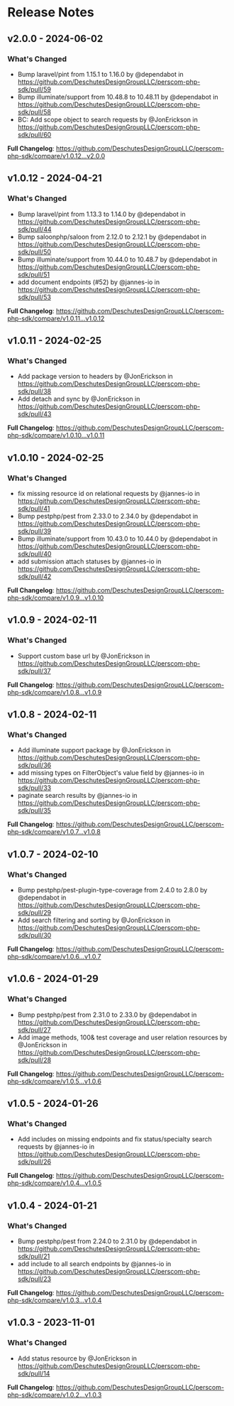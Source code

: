 # Release Notes

## v2.0.0 - 2024-06-02

### What's Changed

* Bump laravel/pint from 1.15.1 to 1.16.0 by @dependabot in https://github.com/DeschutesDesignGroupLLC/perscom-php-sdk/pull/59
* Bump illuminate/support from 10.48.8 to 10.48.11 by @dependabot in https://github.com/DeschutesDesignGroupLLC/perscom-php-sdk/pull/58
* BC: Add scope object to search requests by @JonErickson in https://github.com/DeschutesDesignGroupLLC/perscom-php-sdk/pull/60

**Full Changelog**: https://github.com/DeschutesDesignGroupLLC/perscom-php-sdk/compare/v1.0.12...v2.0.0

## v1.0.12 - 2024-04-21

### What's Changed

* Bump laravel/pint from 1.13.3 to 1.14.0 by @dependabot in https://github.com/DeschutesDesignGroupLLC/perscom-php-sdk/pull/44
* Bump saloonphp/saloon from 2.12.0 to 2.12.1 by @dependabot in https://github.com/DeschutesDesignGroupLLC/perscom-php-sdk/pull/50
* Bump illuminate/support from 10.44.0 to 10.48.7 by @dependabot in https://github.com/DeschutesDesignGroupLLC/perscom-php-sdk/pull/51
* add document endpoints (#52) by @jannes-io in https://github.com/DeschutesDesignGroupLLC/perscom-php-sdk/pull/53

**Full Changelog**: https://github.com/DeschutesDesignGroupLLC/perscom-php-sdk/compare/v1.0.11...v1.0.12

## v1.0.11 - 2024-02-25

### What's Changed

* Add package version to headers by @JonErickson in https://github.com/DeschutesDesignGroupLLC/perscom-php-sdk/pull/38
* Add detach and sync by @JonErickson in https://github.com/DeschutesDesignGroupLLC/perscom-php-sdk/pull/43

**Full Changelog**: https://github.com/DeschutesDesignGroupLLC/perscom-php-sdk/compare/v1.0.10...v1.0.11

## v1.0.10 - 2024-02-25

### What's Changed

* fix missing resource id on relational requests by @jannes-io in https://github.com/DeschutesDesignGroupLLC/perscom-php-sdk/pull/41
* Bump pestphp/pest from 2.33.0 to 2.34.0 by @dependabot in https://github.com/DeschutesDesignGroupLLC/perscom-php-sdk/pull/39
* Bump illuminate/support from 10.43.0 to 10.44.0 by @dependabot in https://github.com/DeschutesDesignGroupLLC/perscom-php-sdk/pull/40
* add submission attach statuses by @jannes-io in https://github.com/DeschutesDesignGroupLLC/perscom-php-sdk/pull/42

**Full Changelog**: https://github.com/DeschutesDesignGroupLLC/perscom-php-sdk/compare/v1.0.9...v1.0.10

## v1.0.9 - 2024-02-11

### What's Changed

* Support custom base url by @JonErickson in https://github.com/DeschutesDesignGroupLLC/perscom-php-sdk/pull/37

**Full Changelog**: https://github.com/DeschutesDesignGroupLLC/perscom-php-sdk/compare/v1.0.8...v1.0.9

## v1.0.8 - 2024-02-11

### What's Changed

* Add illuminate support package by @JonErickson in https://github.com/DeschutesDesignGroupLLC/perscom-php-sdk/pull/36
* add missing types on FilterObject's value field by @jannes-io in https://github.com/DeschutesDesignGroupLLC/perscom-php-sdk/pull/33
* paginate search results by @jannes-io in https://github.com/DeschutesDesignGroupLLC/perscom-php-sdk/pull/35

**Full Changelog**: https://github.com/DeschutesDesignGroupLLC/perscom-php-sdk/compare/v1.0.7...v1.0.8

## v1.0.7 - 2024-02-10

### What's Changed

* Bump pestphp/pest-plugin-type-coverage from 2.4.0 to 2.8.0 by @dependabot in https://github.com/DeschutesDesignGroupLLC/perscom-php-sdk/pull/29
* Add search filtering and sorting by @JonErickson in https://github.com/DeschutesDesignGroupLLC/perscom-php-sdk/pull/30

**Full Changelog**: https://github.com/DeschutesDesignGroupLLC/perscom-php-sdk/compare/v1.0.6...v1.0.7

## v1.0.6 - 2024-01-29

### What's Changed

* Bump pestphp/pest from 2.31.0 to 2.33.0 by @dependabot in https://github.com/DeschutesDesignGroupLLC/perscom-php-sdk/pull/27
* Add image methods, 100& test coverage and user relation resources by @JonErickson in https://github.com/DeschutesDesignGroupLLC/perscom-php-sdk/pull/28

**Full Changelog**: https://github.com/DeschutesDesignGroupLLC/perscom-php-sdk/compare/v1.0.5...v1.0.6

## v1.0.5 - 2024-01-26

### What's Changed

* Add includes on missing endpoints and fix status/specialty search requests by @jannes-io in https://github.com/DeschutesDesignGroupLLC/perscom-php-sdk/pull/26

**Full Changelog**: https://github.com/DeschutesDesignGroupLLC/perscom-php-sdk/compare/v1.0.4...v1.0.5

## v1.0.4 - 2024-01-21

### What's Changed

* Bump pestphp/pest from 2.24.0 to 2.31.0 by @dependabot in https://github.com/DeschutesDesignGroupLLC/perscom-php-sdk/pull/21
* add include to all search endpoints by @jannes-io in https://github.com/DeschutesDesignGroupLLC/perscom-php-sdk/pull/23

**Full Changelog**: https://github.com/DeschutesDesignGroupLLC/perscom-php-sdk/compare/v1.0.3...v1.0.4

## v1.0.3 - 2023-11-01

### What's Changed

- Add status resource by @JonErickson in https://github.com/DeschutesDesignGroupLLC/perscom-php-sdk/pull/14

**Full Changelog**: https://github.com/DeschutesDesignGroupLLC/perscom-php-sdk/compare/v1.0.2...v1.0.3
